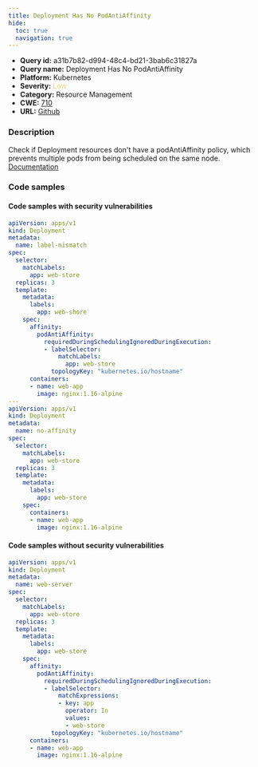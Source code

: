 ```yaml
---
title: Deployment Has No PodAntiAffinity
hide:
  toc: true
  navigation: true
---
```


<style>
  .highlight .hll {
    background-color: #ff171742;
  }
  .md-content {
    max-width: 1100px;
    margin: 0 auto;
  }
</style>

-   **Query id:** a31b7b82-d994-48c4-bd21-3bab6c31827a
-   **Query name:** Deployment Has No PodAntiAffinity
-   **Platform:** Kubernetes
-   **Severity:** <span style="color:#edd57e">Low</span>
-   **Category:** Resource Management
-   **CWE:** <a href="https://cwe.mitre.org/data/definitions/710.html" onclick="newWindowOpenerSafe(event, 'https://cwe.mitre.org/data/definitions/710.html')">710</a>
-   **URL:** [Github](https://github.com/Checkmarx/kics/tree/master/assets/queries/k8s/deployment_has_no_pod_anti_affinity)

### Description
Check if Deployment resources don't have a podAntiAffinity policy, which prevents multiple pods from being scheduled on the same node.<br>
[Documentation](https://kubernetes.io/docs/concepts/scheduling-eviction/assign-pod-node/)

### Code samples
#### Code samples with security vulnerabilities
```yaml title="Positive test num. 1 - yaml file" hl_lines="19 39"
apiVersion: apps/v1
kind: Deployment
metadata:
  name: label-mismatch
spec:
  selector:
    matchLabels:
      app: web-store
  replicas: 3
  template:
    metadata:
      labels:
        app: web-shore
    spec:
      affinity:
        podAntiAffinity:
          requiredDuringSchedulingIgnoredDuringExecution:
          - labelSelector:
              matchLabels:
                app: web-store
            topologyKey: "kubernetes.io/hostname"
      containers:
      - name: web-app
        image: nginx:1.16-alpine
---
apiVersion: apps/v1
kind: Deployment
metadata:
  name: no-affinity
spec:
  selector:
    matchLabels:
      app: web-store
  replicas: 3
  template:
    metadata:
      labels:
        app: web-store
    spec:
      containers:
      - name: web-app
        image: nginx:1.16-alpine

```


#### Code samples without security vulnerabilities
```yaml title="Negative test num. 1 - yaml file"
apiVersion: apps/v1
kind: Deployment
metadata:
  name: web-server
spec:
  selector:
    matchLabels:
      app: web-store
  replicas: 3
  template:
    metadata:
      labels:
        app: web-store
    spec:
      affinity:
        podAntiAffinity:
          requiredDuringSchedulingIgnoredDuringExecution:
          - labelSelector:
              matchExpressions:
              - key: app
                operator: In
                values:
                - web-store
            topologyKey: "kubernetes.io/hostname"
      containers:
      - name: web-app
        image: nginx:1.16-alpine
```
